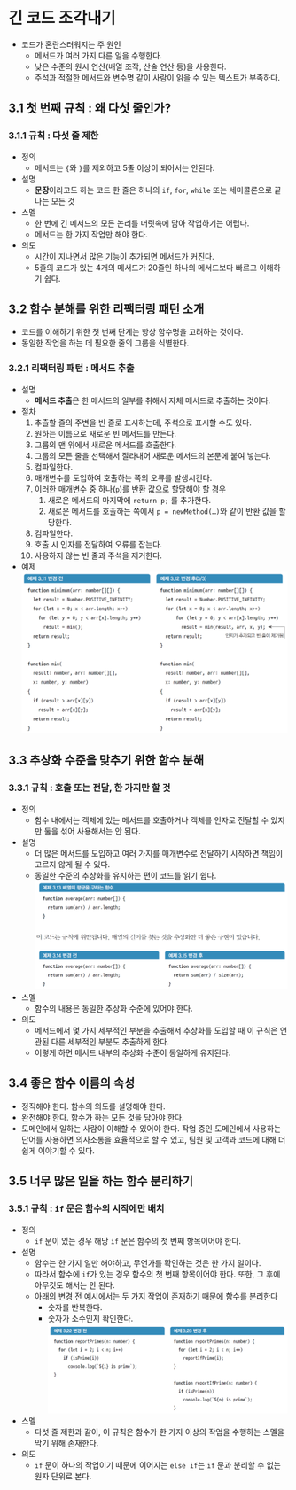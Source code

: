 # 긴 코드 조각내기

- 코드가 혼란스러워지는 주 원인
  - 메서드가 여러 가지 다른 일을 수행한다.
  - 낮은 수준의 원시 연산(배열 조작, 산술 연산 등)을 사용한다.
  - 주석과 적절한 메서드와 변수명 같이 사람이 읽을 수 있는 텍스트가 부족하다.

## 3.1 첫 번째 규칙 : 왜 다섯 줄인가?

### 3.1.1 규칙 : 다섯 줄 제한

- 정의
  - 메서드는 `{`와 `}`를 제외하고 5줄 이상이 되어서는 안된다.
- 설명
  - **문장**이라고도 하는 코드 한 줄은 하나의 `if`, `for`, `while` 또는 세미콜론으로 끝나는 모든 것
- 스멜
  - 한 번에 긴 메서드의 모든 논리를 머릿속에 담아 작업하기는 어렵다.
  - 메서드는 한 가지 작업만 해야 한다.
- 의도
  - 시간이 지나면서 많은 기능이 추가되면 메서드가 커진다.
  - 5줄의 코드가 있는 4개의 메서드가 20줄인 하나의 메서드보다 빠르고 이해하기 쉽다.

## 3.2 함수 분해를 위한 리팩터링 패턴 소개

- 코드를 이해하기 위한 첫 번째 단계는 항상 함수명을 고려하는 것이다.
- 동일한 작업을 하는 데 필요한 줄의 그룹을 식별한다.

### 3.2.1 리팩터링 패턴 : 메서드 추출

- 설명
  - **메서드 추출**은 한 메서드의 일부를 취해서 자체 메서드로 추출하는 것이다.
- 절차
  1. 추출할 줄의 주변을 빈 줄로 표시하는데, 주석으로 표시할 수도 있다.
  2. 원하는 이름으로 새로운 빈 메서드를 만든다.
  3. 그룹의 맨 위에서 새로운 메서드를 호출한다.
  4. 그룹의 모든 줄을 선택해서 잘라내어 새로운 메서드의 본문에 붙여 넣는다.
  5. 컴파일한다.
  6. 매개변수를 도입하여 호출하는 쪽의 오류를 발생시킨다.
  7. 이러한 매개변수 중 하나(`p`)를 반환 값으로 할당해야 할 경우
     1. 새로운 메서드의 마지막에 `return p;` 를 추가한다.
     2. 새로운 메서드를 호출하는 쪽에서 `p = newMethod(…)`와 같이 반환 값을 할당한다.
  8. 컴파일한다.
  9. 호출 시 인자를 전달하여 오류를 잡는다.
  10. 사용하지 않는 빈 줄과 주석을 제거한다.
- 예제
  ![01_메서드추출](./img/01_메서드추출.png)

## 3.3 추상화 수준을 맞추기 위한 함수 분해

### 3.3.1 규칙 : 호출 또는 전달, 한 가지만 할 것

- 정의
  - 함수 내에서는 객체에 있는 메서드를 호출하거나 객체를 인자로 전달할 수 있지만 둘을 섞어 사용해서는 안 된다.
- 설명
  - 더 많은 메서드를 도입하고 여러 가지를 매개변수로 전달하기 시작하면 책임이 고르지 않게 될 수 있다.
  - 동일한 수준의 추상화를 유지하는 편이 코드를 읽기 쉽다.
    ![02_호출_또는_전달](./img/02_호출_또는_전달.png)
- 스멜
  - 함수의 내용은 동일한 추상화 수준에 있어야 한다.
- 의도
  - 메서드에서 몇 가지 세부적인 부분을 추출해서 추상화를 도입할 때 이 규칙은 연관된 다른 세부적인 부분도 추출하게 한다.
  - 이렇게 하면 메서드 내부의 추상화 수준이 동일하게 유지된다.

## 3.4 좋은 함수 이름의 속성

- 정직해야 한다. 함수의 의도를 설명해야 한다.
- 완전해야 한다. 함수가 하는 모든 것을 담아야 한다.
- 도메인에서 일하는 사람이 이해할 수 있어야 한다. 작업 중인 도메인에서 사용하는 단어를 사용하면 의사소통을 효율적으로 할 수 있고, 팀원 및 고객과 코드에 대해 더 쉽게 이야기할 수 있다.

## 3.5 너무 많은 일을 하는 함수 분리하기

### 3.5.1 규칙 : `if` 문은 함수의 시작에만 배치

- 정의
  - `if` 문이 있는 경우 해당 `if` 문은 함수의 첫 번째 항목이어야 한다.
- 설명
  - 함수는 한 가지 일만 해야하고, 무언가를 확인하는 것은 한 가지 일이다.
  - 따라서 함수에 `if`가 있는 경우 함수의 첫 번째 항목이어야 한다. 또한, 그 후에 아무것도 해서는 안 된다.
  - 아래의 변경 전 예시에서는 두 가지 작업이 존재하기 때문에 함수를 분리한다
    - 숫자를 반복한다.
    - 숫자가 소수인지 확인한다.
      ![03_if문](./img/03_if문.png)
- 스멜
  - 다섯 줄 제한과 같이, 이 규칙은 함수가 한 가지 이상의 작업을 수행하는 스멜을 막기 위해 존재한다.
- 의도
  - `if` 문이 하나의 작업이기 때문에 이어지는 `else if`는 `if` 문과 분리할 수 없는 원자 단위로 본다.
